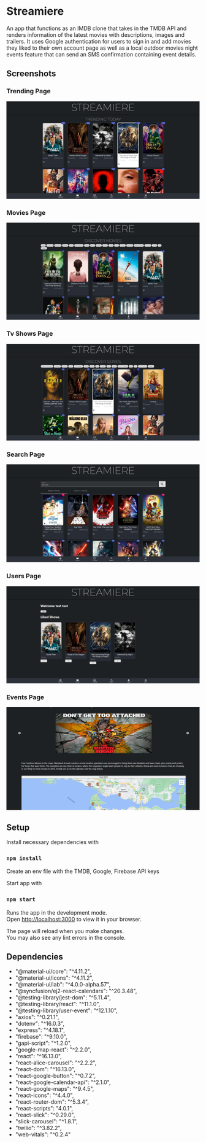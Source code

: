# Streamiere

An app that functions as an IMDB clone that takes in the TMDB API and renders information of the latest movies with descriptions, images and trailers. It uses Google authentication for users to sign in and add movies they liked to their own account page as well as a local outdoor movies night events feature that can send an SMS confirmation containing event details.

## Screenshots

### Trending Page

!["screenshot description"](https://github.com/6hrslater/Streamiere/blob/main/docs/trendingpage.png)

### Movies Page

!["screenshot description"](https://github.com/6hrslater/Streamiere/blob/main/docs/moviespage.png)

### Tv Shows Page

!["screenshot description"](https://github.com/6hrslater/Streamiere/blob/main/docs/tvspage.png)

### Search Page

!["screenshot description"](https://github.com/6hrslater/Streamiere/blob/main/docs/searchpage.png)

### Users Page

!["screenshot description"](https://github.com/6hrslater/Streamiere/blob/main/docs/userspage.png)

### Events Page

!["screenshot description"](https://github.com/6hrslater/Streamiere/blob/main/docs/events%20page.png)

## Setup

Install necessary dependencies with

### `npm install`

Create an env file with the TMDB, Google, Firebase API keys

Start app with

### `npm start`

Runs the app in the development mode.\
Open [http://localhost:3000](http://localhost:3000) to view it in your browser.

The page will reload when you make changes.\
You may also see any lint errors in the console.

## Dependencies

- "@material-ui/core": "^4.11.2",
- "@material-ui/icons": "^4.11.2",
- "@material-ui/lab": "^4.0.0-alpha.57",
- "@syncfusion/ej2-react-calendars": "^20.3.48",
- "@testing-library/jest-dom": "^5.11.4",
- "@testing-library/react": "^11.1.0",
- "@testing-library/user-event": "^12.1.10",
- "axios": "^0.21.1",
- "dotenv": "^16.0.3",
- "express": "^4.18.1",
- "firebase": "^9.10.0",
- "gapi-script": "^1.2.0",
- "google-map-react": "^2.2.0",
- "react": "^16.13.0",
- "react-alice-carousel": "^2.2.2",
- "react-dom": "^16.13.0",
- "react-google-button": "^0.7.2",
- "react-google-calendar-api": "^2.1.0",
- "react-google-maps": "^9.4.5",
- "react-icons": "^4.4.0",
- "react-router-dom": "^5.3.4",
- "react-scripts": "4.0.1",
- "react-slick": "^0.29.0",
- "slick-carousel": "^1.8.1",
- "twilio": "^3.82.2",
- "web-vitals": "^0.2.4"
